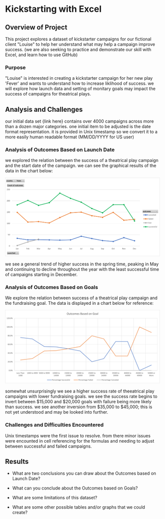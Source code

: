 # Kickstarting with Excel

## Overview of Project
This project explores a dataset of kickstarter campaigns for our fictional client "Louise" to help her understand what may help a campaign improve success. 
(we are also seeking to practice and demonstrate our skill with Excel, and learn how to use GitHub)

### Purpose
"Louise" is interested in creating a kickstarter campaign for her new play 'Fever' and wants to understand how to increase liklihood of success. 
we will explore how launch data and setting of monitary goals may impact the success of campaigns for theatrical plays. 

## Analysis and Challenges
our initial data set {link here} contains over 4000 campaigns across more than a dozen major categories. one initial item to be adjusted is the date format representation. it is provided in Unix timestamp so we convert it to a more easily human readable format (MM/DD/YYYY for US user)

### Analysis of Outcomes Based on Launch Date
we explored the relation between the success of a theatrical play campaign and the start date of the campaign. we can see the graphical results of the data in the chart below:

![Campaign Outcome based on Launch Date](https://raw.githubusercontent.com/JamesonThornton/UCB_Data_bootcamp/main/Launch_Time_Success_Correlation_by_month.png)

we see a general trend of higher success in the spring time, peaking in May and continuing to decline throughout the year with the least successful time of campaigns starting in December. 

### Analysis of Outcomes Based on Goals
We explore the relation between success of a theatrical play campaign and the fundraising goal. 
The data is displayed in a chart below for reference:

![Campagin Outcome based on Goal](https://raw.githubusercontent.com/JamesonThornton/UCB_Data_bootcamp/main/Outcomes_vs_Goals.png)

somewhat unsurprisingly we see a higher success rate of theeatrical play campaigns with lower fundraising goals. we see the success rate begins to invert between $15,000 and $20,000 goals with failure being more likely than success. we see another inversion from $35,000 to $45,000; this is not yet understood and may be looked into further. 

### Challenges and Difficulties Encountered
Unix timestamps were the first issue to resolve. from there minor issues were encounted in cell referencing for the formulas and needing to adjust between successful and failed campaigns. 


## Results

- What are two conclusions you can draw about the Outcomes based on Launch Date?

- What can you conclude about the Outcomes based on Goals?

- What are some limitations of this dataset?

- What are some other possible tables and/or graphs that we could create?
